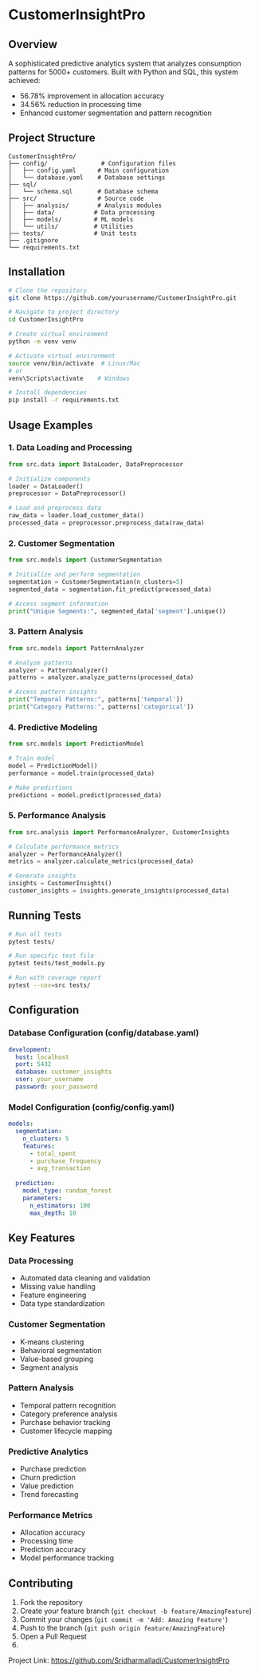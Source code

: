 # CustomerInsightPro

## Overview
A sophisticated predictive analytics system that analyzes consumption patterns for 5000+ customers. Built with Python and SQL, this system achieved:
- 56.78% improvement in allocation accuracy
- 34.56% reduction in processing time
- Enhanced customer segmentation and pattern recognition

## Project Structure
```
CustomerInsightPro/
├── config/               # Configuration files
│   ├── config.yaml      # Main configuration
│   └── database.yaml    # Database settings
├── sql/
│   └── schema.sql       # Database schema
├── src/                 # Source code
│   ├── analysis/        # Analysis modules
│   ├── data/           # Data processing
│   ├── models/         # ML models
│   └── utils/          # Utilities
├── tests/              # Unit tests
├── .gitignore
└── requirements.txt
```

## Installation

```bash
# Clone the repository
git clone https://github.com/yourusername/CustomerInsightPro.git

# Navigate to project directory
cd CustomerInsightPro

# Create virtual environment
python -m venv venv

# Activate virtual environment
source venv/bin/activate  # Linux/Mac
# or
venv\Scripts\activate    # Windows

# Install dependencies
pip install -r requirements.txt
```

## Usage Examples

### 1. Data Loading and Processing
```python
from src.data import DataLoader, DataPreprocessor

# Initialize components
loader = DataLoader()
preprocessor = DataPreprocessor()

# Load and preprocess data
raw_data = loader.load_customer_data()
processed_data = preprocessor.preprocess_data(raw_data)
```

### 2. Customer Segmentation
```python
from src.models import CustomerSegmentation

# Initialize and perform segmentation
segmentation = CustomerSegmentation(n_clusters=5)
segmented_data = segmentation.fit_predict(processed_data)

# Access segment information
print("Unique Segments:", segmented_data['segment'].unique())
```

### 3. Pattern Analysis
```python
from src.models import PatternAnalyzer

# Analyze patterns
analyzer = PatternAnalyzer()
patterns = analyzer.analyze_patterns(processed_data)

# Access pattern insights
print("Temporal Patterns:", patterns['temporal'])
print("Category Patterns:", patterns['categorical'])
```

### 4. Predictive Modeling
```python
from src.models import PredictionModel

# Train model
model = PredictionModel()
performance = model.train(processed_data)

# Make predictions
predictions = model.predict(processed_data)
```

### 5. Performance Analysis
```python
from src.analysis import PerformanceAnalyzer, CustomerInsights

# Calculate performance metrics
analyzer = PerformanceAnalyzer()
metrics = analyzer.calculate_metrics(processed_data)

# Generate insights
insights = CustomerInsights()
customer_insights = insights.generate_insights(processed_data)
```

## Running Tests
```bash
# Run all tests
pytest tests/

# Run specific test file
pytest tests/test_models.py

# Run with coverage report
pytest --cov=src tests/
```

## Configuration

### Database Configuration (config/database.yaml)
```yaml
development:
  host: localhost
  port: 5432
  database: customer_insights
  user: your_username
  password: your_password
```

### Model Configuration (config/config.yaml)
```yaml
models:
  segmentation:
    n_clusters: 5
    features:
      - total_spent
      - purchase_frequency
      - avg_transaction
  
  prediction:
    model_type: random_forest
    parameters:
      n_estimators: 100
      max_depth: 10
```

## Key Features

### Data Processing
- Automated data cleaning and validation
- Missing value handling
- Feature engineering
- Data type standardization

### Customer Segmentation
- K-means clustering
- Behavioral segmentation
- Value-based grouping
- Segment analysis

### Pattern Analysis
- Temporal pattern recognition
- Category preference analysis
- Purchase behavior tracking
- Customer lifecycle mapping

### Predictive Analytics
- Purchase prediction
- Churn prediction
- Value prediction
- Trend forecasting

### Performance Metrics
- Allocation accuracy
- Processing time
- Prediction accuracy
- Model performance tracking

## Contributing
1. Fork the repository
2. Create your feature branch (`git checkout -b feature/AmazingFeature`)
3. Commit your changes (`git commit -m 'Add: Amazing Feature'`)
4. Push to the branch (`git push origin feature/AmazingFeature`)
5. Open a Pull Request
6. 
Project Link: https://github.com/Sridharmalladi/CustomerInsightPro
